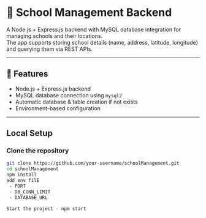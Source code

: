 # 🏫 School Management Backend

A Node.js + Express.js backend with MySQL database integration for managing schools and their locations.  
The app supports storing school details (name, address, latitude, longitude) and querying them via REST APIs.  

---

## 🚀 Features
- Node.js + Express.js backend
- MySQL database connection using `mysql2`
- Automatic database & table creation if not exists
- Environment-based configuration

---

## Local Setup

###  Clone the repository
```bash
git clone https://github.com/your-username/schoolManagement.git
cd schoolManagement
npm install
add env filE
 - PORT
 - DB_CONN_LIMIT
 - DATABASE_URL

Start the project - npm start
